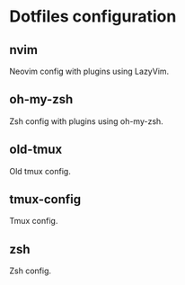 # Dotfiles configuration

## nvim

Neovim config with plugins using LazyVim.

## oh-my-zsh

Zsh config with plugins using oh-my-zsh.

## old-tmux

Old tmux config.

## tmux-config

Tmux config.

## zsh

Zsh config.
